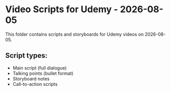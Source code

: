 # Video Scripts for Udemy - 2026-08-05

This folder contains scripts and storyboards for Udemy videos on 2026-08-05.

## Script types:
- Main script (full dialogue)
- Talking points (bullet format)
- Storyboard notes
- Call-to-action scripts
